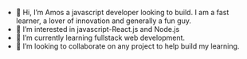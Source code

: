 - 👋 Hi, I’m Amos a javascript developer looking to build. I am a fast learner, a lover of innovation and generally a fun guy.
- 👀 I’m interested in javascript-React.js and Node.js
- 🌱 I’m currently learning fullstack web development.
- 💞️ I’m looking to collaborate on any project to help build my learning.

<!---
Seigfried-A/Seigfried-A is a ✨ special ✨ repository because its `README.md` (this file) appears on your GitHub profile.
You can click the Preview link to take a look at your changes.
--->
